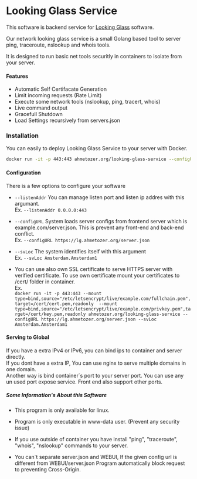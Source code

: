 # Looking Glass Service

This software is backend service for [Looking Glass](https://github.com/ahmetozer/looking-glass) software.

Our network looking glass service is a small Golang based tool to server ping, traceroute, nslookup and whois tools.

It is designed to run basic net tools securitly in containers to isolate from your server.

#### Features 

- Automatic Self Certifacate Generation
- Limit incoming requests (Rate Limit)
- Execute some network tools (nslookup, ping, tracert, whois)
- Live command output
- Gracefull Shutdown
- Load Settings recursively from servers.json

### Installation

You can easily to deploy Looking Glass Service to your server with Docker.

```sh
docker run -it -p 443:443 ahmetozer.org/looking-glass-service --configURL https://lg.ahmetozer.org/server.json --svLoc Amsterdam.Amsterdam1
```

#### Configuration

There is a few options to configure your software

- `--listenAddr` You can manage listen port and listen ip addres with this argumant.  
Ex. `--listenAddr 0.0.0.0:443`

- `--configURL` System loads server configs from frontend server which is example.com/server.json. This is prevent any front-end and back-end conflict.  
Ex. ` --configURL https://lg.ahmetozer.org/server.json `

- `--svLoc` The system identifies itself with this argument  
Ex. `--svLoc Amsterdam.Amsterdam1`

- You can use also own SSL certificate to serve HTTPS server with verified certificate. To use own certificate mount your certificates to /cert/ folder in container.  
 Ex.  
  `docker run -it -p 443:443 --mount type=bind,source="/etc/letsencrypt/live/example.com/fullchain.pem",target=/cert/cert.pem,readonly  --mount type=bind,source="/etc/letsencrypt/live/example.com/privkey.pem",target=/cert/key.pem,readonly ahmetozer.org/looking-glass-service --configURL https://lg.ahmetozer.org/server.json --svLoc Amsterdam.Amsterdam1 `

#### Serving to Global

If you have a extra IPv4 or IPv6, you can bind ips to container and server directly.  
If you dont have a extra IP, You can use nginx to serve multiple domains in one domain.  
Another way is bind container`s port to your server port. You can use any un used port expose service. Front end also support other ports.

##### Some Information's About this Software

- This program is only available for linux.

- Program is only executable in www-data user. (Prevent any security issue)

- If you use outside of container you have install "ping", "traceroute", "whois", "nslookup" commands to your server.

- You can`t separate server.json and WEBUI, If the given config url is different from WEBUI/server.json Program automatically block request to preventing Cross-Origin.